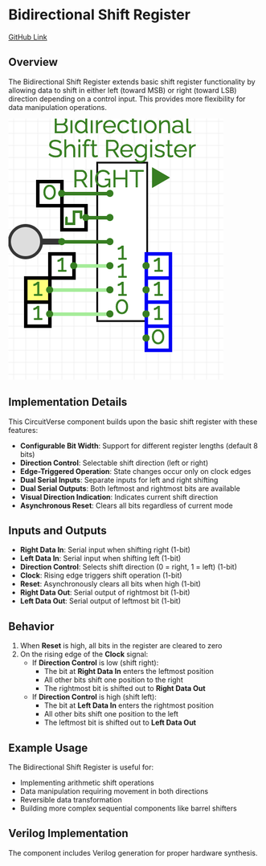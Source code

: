 # Bidirectional Shift Register

[GitHub Link](https://github.com/Legend101Zz/CircuitVerse/blob/feat/simulator/POC/simulator/src/modules/BidirectionalShiftRegister.js)

## Overview

The Bidirectional Shift Register extends basic shift register functionality by allowing data to shift in either left (toward MSB) or right (toward LSB) direction depending on a control input. This provides more flexibility for data manipulation operations.

![SISO](../images/BSR.png)

## Implementation Details

This CircuitVerse component builds upon the basic shift register with these features:

- **Configurable Bit Width**: Support for different register lengths (default 8 bits)
- **Direction Control**: Selectable shift direction (left or right)
- **Edge-Triggered Operation**: State changes occur only on clock edges
- **Dual Serial Inputs**: Separate inputs for left and right shifting
- **Dual Serial Outputs**: Both leftmost and rightmost bits are available
- **Visual Direction Indication**: Indicates current shift direction
- **Asynchronous Reset**: Clears all bits regardless of current mode

## Inputs and Outputs

- **Right Data In**: Serial input when shifting right (1-bit)
- **Left Data In**: Serial input when shifting left (1-bit)
- **Direction Control**: Selects shift direction (0 = right, 1 = left) (1-bit)
- **Clock**: Rising edge triggers shift operation (1-bit)
- **Reset**: Asynchronously clears all bits when high (1-bit)
- **Right Data Out**: Serial output of rightmost bit (1-bit)
- **Left Data Out**: Serial output of leftmost bit (1-bit)

## Behavior

1. When **Reset** is high, all bits in the register are cleared to zero
2. On the rising edge of the **Clock** signal:
   - If **Direction Control** is low (shift right):
     - The bit at **Right Data In** enters the leftmost position
     - All other bits shift one position to the right
     - The rightmost bit is shifted out to **Right Data Out**
   - If **Direction Control** is high (shift left):
     - The bit at **Left Data In** enters the rightmost position
     - All other bits shift one position to the left
     - The leftmost bit is shifted out to **Left Data Out**

## Example Usage

The Bidirectional Shift Register is useful for:

- Implementing arithmetic shift operations
- Data manipulation requiring movement in both directions
- Reversible data transformation
- Building more complex sequential components like barrel shifters

## Verilog Implementation

The component includes Verilog generation for proper hardware synthesis.

<!-- Add your images here -->
